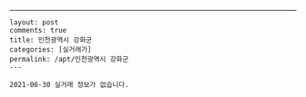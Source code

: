 ---
    layout: post
    comments: true
    title: 인천광역시 강화군
    categories: [실거래가]
    permalink: /apt/인천광역시 강화군
    ---

    2021-06-30 실거래 정보가 없습니다.

    